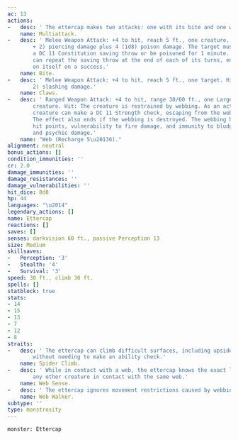 ```yaml
---
ac: 13
actions:
-   desc: ' The ettercap makes two attacks: one with its bite and one with its claws.'
    name: Multiattack.
-   desc: ' Melee Weapon Attack: +4 to hit, reach 5 ft., one creature. Hit: 6 (1d8
        + 2) piercing damage plus 4 (1d8) poison damage. The target must succeed on
        a DC 11 Constitution saving throw or be poisoned for 1 minute. The creature
        can repeat the saving throw at the end of each of its turns, ending the effect
        on itself on a success.'
    name: Bite.
-   desc: ' Melee Weapon Attack: +4 to hit, reach 5 ft., one target. Hit: 7 (2d4 +
        2) slashing damage.'
    name: Claws.
-   desc: ' Ranged Weapon Attack: +4 to hit, range 30/60 ft., one Large or smaller
        creature. Hit: The creature is restrained by webbing. As an action, the restrained
        creature can make a DC 11 Strength check, escaping from the webbing on a success.
        The effect also ends if the webbing is destroyed. The webbing has AC 10, 5
        hit points, vulnerability to fire damage, and immunity to bludgeoning, poison,
        and psychic damage.'
    name: "Web (Recharge 5\u20136)."
alignment: neutral
bonus_actions: []
condition_immunities: ''
cr: 2.0
damage_immunities: ''
damage_resistances: ''
damage_vulnerabilities: ''
hit_dice: 8d8
hp: 44
languages: "\u2014"
legendary_actions: []
name: Ettercap
reactions: []
saves: []
senses: darkvision 60 ft., passive Perception 13
size: Medium
skillsaves:
-   Perception: '3'
-   Stealth: '4'
-   Survival: '3'
speed: 30 ft., climb 30 ft.
spells: []
statblock: true
stats:
- 14
- 15
- 13
- 7
- 12
- 8
straits:
-   desc: ' The ettercap can climb difficult surfaces, including upside down on ceilings,
        without needing to make an ability check.'
    name: Spider Climb.
-   desc: ' While in contact with a web, the ettercap knows the exact location of
        any other creature in contact with the same web.'
    name: Web Sense.
-   desc: ' The ettercap ignores movement restrictions caused by webbing.'
    name: Web Walker.
subtype: ''
type: monstrosity
---
```

```statblock
monster: Ettercap
```